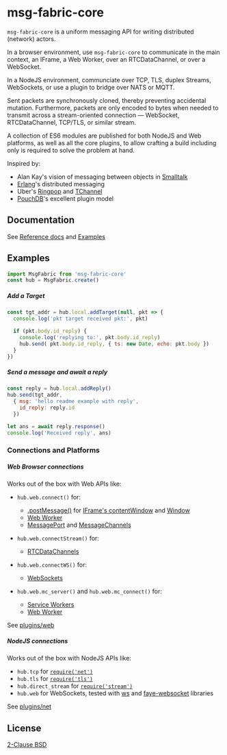 # msg-fabric-core

`msg-fabric-core` is a uniform messaging API for writing distributed (network) actors. 

In a browser environment, use `msg-fabric-core` to communicate in the main
context, an IFrame, a Web Worker, over an RTCDataChannel, or over a WebSocket.

In a NodeJS environment, communciate over TCP, TLS, duplex Streams,
WebSockets, or use a plugin to bridge over NATS or MQTT.

Sent packets are synchronously cloned, thereby preventing accidental mutation.
Furthermore, packets are only encoded to bytes when needed to transmit across
a stream-oriented connection — WebSocket, RTCDataChannel, TCP/TLS, or similar
stream.

A collection of ES6 modules are published for both NodeJS and Web platforms,
as well as all the core plugins, to allow crafting a build including only is
required to solve the problem at hand.


Inspired by:

- Alan Kay's vision of messaging between objects in [Smalltalk](https://en.wikipedia.org/wiki/Smalltalk#Messages)
- [Erlang](http://erlang.org/doc/reference_manual/distributed.html)'s distributed messaging
- Uber's [Ringpop](https://github.com/uber-node/ringpop-node) and [TChannel](https://github.com/uber/tchannel-node)
- [PouchDB](https://pouchdb.com/custom.html)'s excellent plugin model


## Documentation

See [Reference docs](./docs/README.md) and [Examples](./examples/)

## Examples

```javascript
import MsgFabric from 'msg-fabric-core' 
const hub = MsgFabric.create()
```

##### Add a Target

```javascript
const tgt_addr = hub.local.addTarget(null, pkt => {
  console.log('pkt target received pkt:', pkt)

  if (pkt.body.id_reply) {
    console.log('replying to:', pkt.body.id_reply)
    hub.send( pkt.body.id_reply, { ts: new Date, echo: pkt.body })
  }
})
```

##### Send a message and await a reply

```javascript
const reply = hub.local.addReply()
hub.send(tgt_addr,
  { msg: 'hello readme example with reply',
    id_reply: reply.id
  })

let ans = await reply.response()
console.log('Received reply', ans) 
```

### Connections and Platforms

##### Web Browser connections

Works out of the box with Web APIs like:

 - `hub.web.connect()` for:
   - [.postMessage()](https://developer.mozilla.org/en-US/docs/Web/API/Window/postMessage) for [IFrame's contentWindow](https://developer.mozilla.org/en-US/docs/Web/API/HTMLIFrameElement/contentWindow) and [Window](https://developer.mozilla.org/en-US/docs/Web/API/Channel_Messaging_API/Using_channel_messaging)
   - [Web Worker](https://developer.mozilla.org/en-US/docs/Web/API/Worker)
   - [MessagePort](https://developer.mozilla.org/en-US/docs/Web/API/MessagePort) and [MessageChannels](https://developer.mozilla.org/en-US/docs/Web/API/MessageChannel)

 - `hub.web.connectStream()` for:
   - [RTCDataChannels](https://developer.mozilla.org/en-US/docs/Web/API/RTCDataChannel)

 - `hub.web.connectWS()` for:
   - [WebSockets](https://developer.mozilla.org/en-US/docs/Web/API/WebSocket)

 - `hub.web.mc_server()` and `hub.web.mc_connect()` for:
   - [Service Workers](https://developer.mozilla.org/en-US/docs/Web/API/Service_Worker_API)
   - [Web Worker](https://developer.mozilla.org/en-US/docs/Web/API/Worker)


See [plugins/web](plugins/web/README.md)


##### NodeJS connections

Works out of the box with NodeJS APIs like:
 - `hub.tcp` for [`require('net')`](https://nodejs.org/api/net.html)
 - `hub.tls` for [`require('tls')`](https://nodejs.org/api/tls.html)
 - `hub.direct_stream` for [`require('stream')`](https://nodejs.org/api/stream.html)
 - `hub.web` for WebSockets, tested with [ws](https://www.npmjs.com/package/ws) and [faye-websocket](https://www.npmjs.com/package/faye-websocket) libraries

See [plugins/net](plugins/net/README.md)


## License

[2-Clause BSD](https://github.com/shanewholloway/msg-fabric-core/blob/master/LICENSE)


